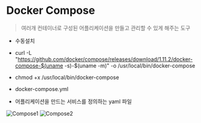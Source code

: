 # Docker Compose

> 여러개 컨테이너로 구성된 어플리케이션을 만들고 관리할 수 있게 해주는 도구

- 수동설치
- curl -L "https://github.com/docker/compose/releases/download/1.11.2/docker-compose-$(uname -s)-$(uname -m)" -o /usr/local/bin/docker-compose 
- chmod +x /usr/local/bin/docker-compose

- docker-compose.yml 
- 어플리케이션을 만드는 서비스를 정의하는 yaml 파일

![Compose1](https://github.com/banziha104/DockerExample/img/2week/compose1.png)
![Compose2](https://github.com/banziha104/DockerExample/img/2week/compose2.png)
